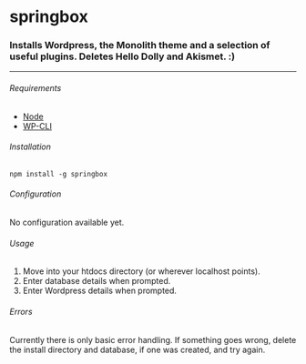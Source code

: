 # springbox
### Installs Wordpress, the Monolith theme and a selection of useful plugins. Deletes Hello Dolly and Akismet. :)
---
###### Requirements

- [Node](http://www.nodejs.org)
- [WP-CLI](http://wp-cli.org/)

###### Installation

`npm install -g springbox`

###### Configuration

No configuration available yet.

###### Usage

1. Move into your htdocs directory (or wherever localhost points).
2. Enter database details when prompted.
3. Enter Wordpress details when prompted.

###### Errors

Currently there is only basic error handling. If something goes wrong, delete the install directory and database, if one was created, and try again.
